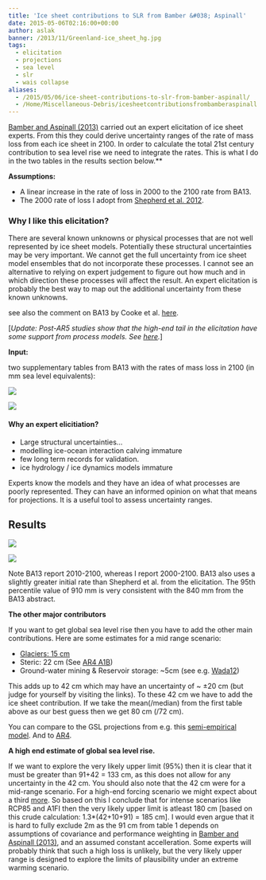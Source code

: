 ```yaml
---
title: 'Ice sheet contributions to SLR from Bamber &#038; Aspinall'
date: 2015-05-06T02:16:00+00:00
author: aslak
banner: /2013/11/Greenland-ice_sheet_hg.jpg
tags:
  - elicitation
  - projections
  - sea level
  - slr
  - wais collapse
aliases:
  - /2015/05/06/ice-sheet-contributions-to-slr-from-bamber-aspinall/
  - /Home/Miscellaneous-Debris/icesheetcontributionsfrombamberaspinall
---
```

[Bamber and Aspinall (2013)](http://www.nature.com/nclimate/journal/v3/n4/extref/nclimate1778-s1.pdf) carried out an expert elicitation of ice sheet experts. From this they could derive uncertainty ranges of the rate of mass loss from each ice sheet in 2100. In order to calculate the total 21st century contribution to sea level rise we need to integrate the rates. This is what I do in the two tables in the results section below.**
  
  
**Assumptions:**

  * A linear increase in the rate of loss in 2000 to the 2100 rate from BA13.
  * The 2000 rate of loss I adopt from [Shepherd et al. 2012](http://www.sciencemag.org/content/338/6111/1183).

### **Why I like this elicitation?**

There are several known unknowns or physical processes that are not well represented by ice sheet models. Potentially these structural uncertainties may be very important. We cannot get the full uncertainty from ice sheet model ensembles that do not incorporate these processes. I cannot see an alternative to relying on expert judgement to figure out how much and in which direction these processes will affect the result. An expert elicitation is probably the best way to map out the additional uncertainty from these known unknowns.

see also the comment on BA13 by Cooke et al. [here](http://www.nature.com/nclimate/journal/v3/n4/full/nclimate1860.html).
  
[_Update: Post-AR5 studies show that the high-end tail in the elicitation have some support from process models. See [here](/Home/Miscellaneous-Debris/howvulnerablearemarinebasedsectorsofantarctica)._]

**Input:**
  
two supplementary tables from BA13 with the rates of mass loss in 2100 (in mm sea level equivalents):
  
![](/2016/02/bamberaspinall20s1.png)
  
![](/2016/02/bamberaspinall20s2.png)

#### Why an expert elicitiation?

  * Large structural uncertainties...
  * modelling ice-ocean interaction calving immature
  * few long term records for validation.
  * ice hydrology / ice dynamics models immature

Experts know the models and they have an idea of what processes are poorly represented. They can have an informed opinion on what that means for projections. It is a useful tool to assess uncertainty ranges.

## Results

![](/2016/02/bamber20s120conv.png)
  
![](/2016/02/bamber20s220conv.png)
  
Note BA13 report 2010-2100, whereas I report 2000-2100. BA13 also uses a slightly greater initial rate than Shepherd et al. from the elicitation. The 95th percentile value of 910 mm is very consistent with the 840 mm from the BA13 abstract.

**The other major contributors**
  
If you want to get global sea level rise then you have to add the other main contributions. Here are some estimates for a mid range scenario:

  * [Glaciers: 15 cm](/Home/Miscellaneous-Debris/glacierprojections)
  * Steric: 22 cm (See [AR4 A1B](http://www.ipcc.ch/publications_and_data/ar4/wg1/en/ch10s10-6.html))
  * Ground-water mining & Reservoir storage: ~5cm (see e.g. [Wada12](http://onlinelibrary.wiley.com/doi/10.1029/2012GL051230/abstract))

This adds up to 42 cm which may have an uncertainty of ~ ±20 cm (but judge for yourself by visiting the links). To these 42 cm we have to add the ice sheet contribution. If we take the mean(/median) from the first table above as our best guess then we get 80 cm (/72 cm).

You can compare to the GSL projections from e.g. this [semi-empirical model](/Home/PDFs/Announcements/howwillsealevelrespondtochangesinnaturalandanthropogenicforcingsby2100). And to [AR4](http://www.ipcc.ch/publications_and_data/ar4/wg1/en/ch10s10-6-5.html).

**A high end estimate of global sea level rise.**
  
If we want to explore the very likely upper limit (95%) then it is clear that it must be greater than 91+42 = 133 cm, as this does not allow for any uncertainty in the 42 cm. You should also note that the 42 cm were for a mid-range scenario. For a high-end forcing scenario we might expect about a third [more](http://www.ipcc.ch/publications_and_data/ar4/wg1/en/ch10s10-6-5.html). So based on this I conclude that for intense scenarios like RCP85 and A1FI then the very likely upper limit is atleast 180 cm [based on this crude calculation: 1.3*(42+10+91) = 185 cm]. I would even argue that it is hard to fully exclude 2m as the 91 cm from table 1 depends on assumptions of covariance and performance weighting in [Bamber and Aspinall (2013)](http://www.nature.com/nclimate/journal/v3/n4/full/nclimate1778.html), and an assumed constant accelleration. Some experts will probably think that such a high loss is unlikely, but the very likely upper range is designed to explore the limits of plausibility under an extreme warming scenario.
